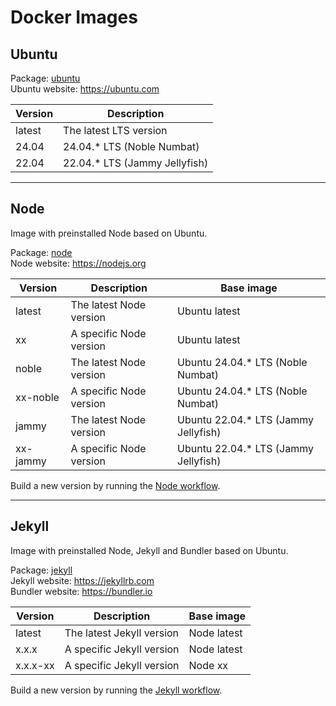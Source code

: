 # Docker Images

## Ubuntu

Package: [ubuntu](https://github.com/jhae-de/docker-images/pkgs/container/ubuntu)  
Ubuntu website: https://ubuntu.com

| Version | Description                   |
|---------|-------------------------------|
| latest  | The latest LTS version        |
| 24.04   | 24.04.* LTS (Noble Numbat)    |
| 22.04   | 22.04.* LTS (Jammy Jellyfish) |

***

## Node

Image with preinstalled Node based on Ubuntu.

Package: [node](https://github.com/jhae-de/docker-images/pkgs/container/node)  
Node website: https://nodejs.org

| Version  | Description             | Base image                           |
|----------|-------------------------|--------------------------------------|
| latest   | The latest Node version | Ubuntu latest                        |
| xx       | A specific Node version | Ubuntu latest                        |
| noble    | The latest Node version | Ubuntu 24.04.* LTS (Noble Numbat)    |
| xx-noble | A specific Node version | Ubuntu 24.04.* LTS (Noble Numbat)    |
| jammy    | The latest Node version | Ubuntu 22.04.* LTS (Jammy Jellyfish) |
| xx-jammy | A specific Node version | Ubuntu 22.04.* LTS (Jammy Jellyfish) |

Build a new version by running
the [Node workflow](https://github.com/jhae-de/docker-images/actions/workflows/node.yaml).

***

## Jekyll

Image with preinstalled Node, Jekyll and Bundler based on Ubuntu.

Package: [jekyll](https://github.com/jhae-de/docker-images/pkgs/container/jekyll)  
Jekyll website: https://jekyllrb.com  
Bundler website: https://bundler.io

| Version  | Description               | Base image  |
|----------|---------------------------|-------------|
| latest   | The latest Jekyll version | Node latest |
| x.x.x    | A specific Jekyll version | Node latest |
| x.x.x-xx | A specific Jekyll version | Node xx     |

Build a new version by running
the [Jekyll workflow](https://github.com/jhae-de/docker-images/actions/workflows/jekyll.yaml).

